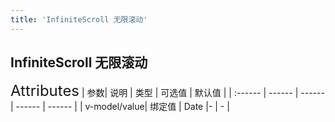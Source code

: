 ```yaml
---
title: 'InfiniteScroll 无限滚动'
---
```

## InfiniteScroll 无限滚动
<ClientOnly>
<Infinitescroll/>
</ClientOnly>

<font size=5>Attributes</font>
| 参数| 说明 | 类型 | 可选值 | 默认值 |
| :------ | ------ | ------ | ------ | ------ |
| v-model/value| 绑定值 | Date |- | - |